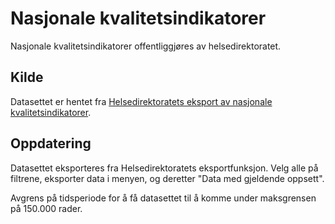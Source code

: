 # Nasjonale kvalitetsindikatorer

Nasjonale kvalitetsindikatorer offentliggjøres av helsedirektoratet.

## Kilde

Datasettet er hentet fra [Helsedirektoratets eksport av nasjonale kvalitetsindikatorer](https://www.helsedirektoratet.no/statistikk/kvalitetsindikatorer/eksport-av-data-fra-de-nasjonale-kvalitetsindikatorene-nki).

## Oppdatering

Datasettet eksporteres fra Helsedirektoratets eksportfunksjon. Velg alle på filtrene, eksporter data i menyen, og deretter "Data med gjeldende oppsett".

Avgrens på tidsperiode for å få datasettet til å komme under maksgrensen på 150.000 rader.
